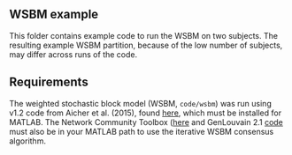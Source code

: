 ## WSBM example

This folder contains example code to run the WSBM on two subjects. The resulting example WSBM partition, because of the low number of subjects, may differ across runs of the code. 

## Requirements
The weighted stochastic block model (WSBM, `code/wsbm`) was run using v1.2 code from Aicher et al. (2015), found [here](https://aaronclauset.github.io/wsbm/), which must be installed for MATLAB. The Network Community Toolbox ([here](http://commdetect.weebly.com/) and GenLouvain 2.1 [code](http://netwiki.amath.unc.edu/GenLouvain/GenLouvain) must also be in your MATLAB path to use the iterative WSBM consensus algorithm.